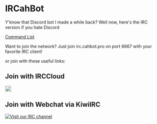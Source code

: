 # IRCahBot
Y'know that Discord bot I made a while back? Well now, here's the IRC version if you hate Discord

[Command List](https://cahbots.github.io/ircahbot/commands)

Want to join the network? Just join irc.cahbot.pro on port 6667 with your favorite IRC client!

or join with these useful links:

## Join with IRCCloud
<a href="https://www.irccloud.com/invite?channel=%23general&amp;hostname=irc.cahbot.pro&amp;port=6667" target="_blank"><img src="https://img.shields.io/badge/IRC-%23general-1e72ff.svg?style=flat"  height="20"></a>

## Join with Webchat via KiwiIRC

[![Visit our IRC channel](https://kiwiirc.com/buttons/irc.cahbot.pro/general.png)](https://kiwiirc.com/client/irc.cahbot.pro/#general)
